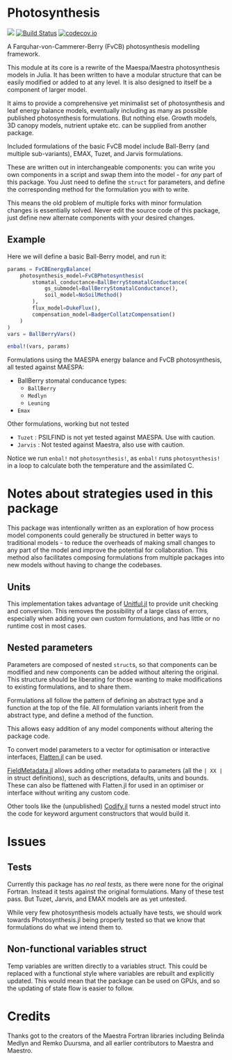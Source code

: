 # Photosynthesis

[![](https://img.shields.io/badge/docs-dev-blue.svg)](https://rafaqz.github.io/Photosynthesis.jl/dev)
[![Build Status](https://travis-ci.org/rafaqz/Photosynthesis.jl.svg?branch=master)](https://travis-ci.org/rafaqz/Photosynthesis.jl)
[![codecov.io](http://codecov.io/github/rafaqz/Photosynthesis.jl/coverage.svg?branch=master)](http://codecov.io/github/rafaqz/Photosynthesis.jl?branch=master)

A Farquhar-von-Cammerer-Berry (FvCB) photosynthesis modelling framework.

This module at its core is a rewrite of the Maespa/Maestra photosynthesis models in Julia. 
It has been written to have a modular structure that can be easily modified or
added to at any level. It is also designed to itself be a component of larger model.

It aims to provide a comprehensive yet minimalist set of photosynthesis and leaf
energy balance models, eventually including as many as possible published
photosynthesis formulations. But nothing else. Growth models, 3D canopy models,
nutrient uptake etc. can be supplied from another package.

Included formulations of the basic FvCB model include Ball-Berry (and multiple
sub-variants), EMAX, Tuzet, and Jarvis formulations.

These are written out in interchangeable components: you can write you own
components in a script and swap them into the model - for _any_ part of this
package. You Just need to define the `struct` for parameters, and define the
corresponding method for the formulation you with to write.

This means the old problem of multiple forks with minor formulation
changes is essentially solved. Never edit the source code of this package,
just define new alternate components with your desired changes.


## Example

Here we will define a basic Ball-Berry model, and run it:

```julia
params = FvCBEnergyBalance(
    photosynthesis_model=FvCBPhotosynthesis(
        stomatal_conductance=BallBerryStomatalConductance(
            gs_submodel=BallBerryStomatalConductance(),
            soil_model=NoSoilMethod()
        ),
        flux_model=DukeFlux(),
        compensation_model=BadgerCollatzCompensation()
    )
)
vars = BallBerryVars()

enbal!(vars, params)
```


Formulations using the MAESPA energy balance and FvCB photosynthesis, 
all tested against MAESPA:

- BallBerry stomatal conducance types:
  - `BallBerry`
  - `Medlyn`
  - `Leuning`
- `Emax`


Other formulations, working but not tested
- `Tuzet` : PSILFIND is not yet tested against MAESPA. Use with caution.
- `Jarvis` : Not tested against Maestra, also use with caution.



Notice we run `enbal!` not `photosynthesis!`, as `enbal!` runs
`photosynthesis!` in a loop to calculate both the temperature
and the assimilated C.


# Notes about strategies used in this package

This package was intentionally written as an exploration of how process model
components could generally be structured in better ways to traditional models -
to reduce the overheads of making small changes to any part of the model and
improve the potential for collaboration. This method also facilitates composing
formulations from multiple packages into new models without having to change the
codebases.

##  Units

This implementation takes advantage of
[Unitful.jl](https://github.com/PainterQubits/Unitful.jl) to provide unit
checking and conversion. This removes the possibility of a large class of
errors, especially when adding your own custom formulations, and has little or
no runtime cost in most cases.

## Nested parameters

Parameters are composed of nested `struct`s, so that components can be modified
and new components can be added without altering the original. This structure
should be liberating for those wanting to make modifications to existing
formulations, and to share them.

Formulations all follow the pattern of defining an abstract type and a
function at the top of the file. All formulation variants inherit from the
abstract type, and define a method of the function.

This allows easy addition of any model components without altering the package
code.

To convert model parameters to a vector for optimisation or interactive
interfaces, [Flatten.jl](https://github.com/rafaqz/Flatten.jl) can be used.

[FieldMetadata.jl](https://github.com/rafaqz/FieldMetadata.jl) allows adding
other metadata to parameters (all the `| XX |` in struct definitions), such as
descriptions, defaults, units and bounds. These can also be flattened with
Flatten.jl for used in an optimiser or interface without writing any custom
code.

Other tools like the (unpublished)
[Codify.jl](https://github.com/rafaqz/Codify.jl) turns a nested model struct
into the code for keyword argument constructors that would build it. 


# Issues

## Tests

Currently this package has _no real tests_, as there were none for the original
Fortran. Instead it tests against the original formulations. Many of these test
pass. But Tuzet, Jarvis, and EMAX models are as yet untested.

While very few photosynthesis models actually have tests, we should work towards
Photosynthesis.jl being properly tested so that we know that formulations
do what we intend them to.

## Non-functional variables struct 

Temp variables are written directly to a variables struct. This could be
replaced with a functional style where variables are rebuilt and explicitly
updated. This would mean that the package can be used on GPUs, and so the
updating of state flow is easier to follow.

# Credits

Thanks got to the creators of the Maestra Fortran libraries including Belinda
Medlyn and Remko Duursma, and all earlier contributors to Maestra and Maestro.
